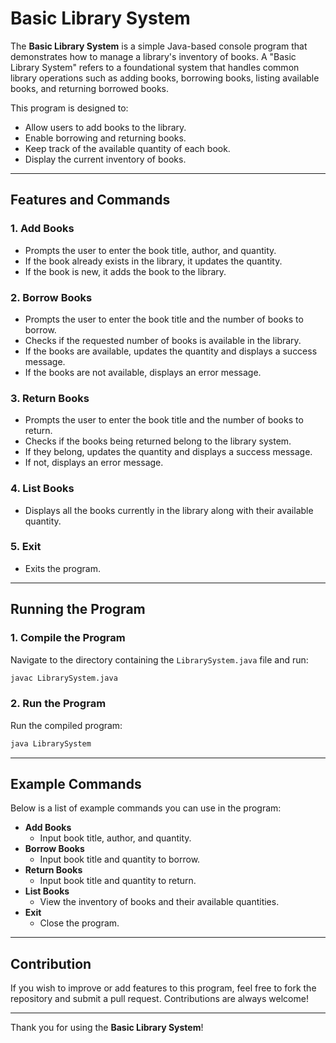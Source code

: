 # Basic Library System

The **Basic Library System** is a simple Java-based console program that demonstrates how to manage a library's inventory of books. A "Basic Library System" refers to a foundational system that handles common library operations such as adding books, borrowing books, listing available books, and returning borrowed books.

This program is designed to:

- Allow users to add books to the library.
- Enable borrowing and returning books.
- Keep track of the available quantity of each book.
- Display the current inventory of books.

---

## Features and Commands

### 1. Add Books

- Prompts the user to enter the book title, author, and quantity.
- If the book already exists in the library, it updates the quantity.
- If the book is new, it adds the book to the library.

### 2. Borrow Books

- Prompts the user to enter the book title and the number of books to borrow.
- Checks if the requested number of books is available in the library.
- If the books are available, updates the quantity and displays a success message.
- If the books are not available, displays an error message.

### 3. Return Books

- Prompts the user to enter the book title and the number of books to return.
- Checks if the books being returned belong to the library system.
- If they belong, updates the quantity and displays a success message.
- If not, displays an error message.

### 4. List Books

- Displays all the books currently in the library along with their available quantity.

### 5. Exit

- Exits the program.

---

## Running the Program

### 1. Compile the Program

Navigate to the directory containing the `LibrarySystem.java` file and run:

```bash
javac LibrarySystem.java
```

### 2. Run the Program

Run the compiled program:

```bash
java LibrarySystem
```

---

## Example Commands

Below is a list of example commands you can use in the program:

- **Add Books**
  - Input book title, author, and quantity.
- **Borrow Books**
  - Input book title and quantity to borrow.
- **Return Books**
  - Input book title and quantity to return.
- **List Books**
  - View the inventory of books and their available quantities.
- **Exit**
  - Close the program.

---

## Contribution

If you wish to improve or add features to this program, feel free to fork the repository and submit a pull request. Contributions are always welcome!

---

Thank you for using the **Basic Library System**!
